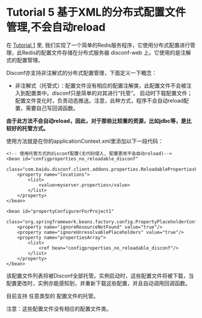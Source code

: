 Tutorial 5 基于XML的分布式配置文件管理,不会自动reload
=======

在 [Tutorial 1](Tutorial1.html) 里, 我们实现了一个简单的Redis服务程序，它使用分布式配置进行管理，此Redis的配置文件存储在分布式服务器 disconf-web 上。它使用的是注解式的配置管理。

Disconf亦支持非注解式的分布式配置管理，下面定义一下概念：

- 非注解式（托管式）：配置文件没有相应的配置注解类，此配置文件不会被注入到配置类中。disconf只是简单的对其进行“托管”。
启动时下载配置文件；配置文件变化时，负责动态推送。注意，此种方式，程序不会自动reload配置，需要自己写回调函数。

**由于此方法不会自动reload，因此，对于那些比较重的资源，比如jdbc等，是比较好的托管方式。**

使用方法就是在你的applicationContext.xml里添加以下一段代码：

    <!-- 使用托管方式的disconf配置(无代码侵入, 配置更改不会自动reload)-->
    <bean id="configproperties_no_reloadable_disconf"
          class="com.baidu.disconf.client.addons.properties.ReloadablePropertiesFactoryBean">
        <property name="locations">
            <list>
                <value>myserver.properties</value>
            </list>
        </property>
    </bean>

    <bean id="propertyConfigurerForProject1"
          class="org.springframework.beans.factory.config.PropertyPlaceholderConfigurer">
        <property name="ignoreResourceNotFound" value="true"/>
        <property name="ignoreUnresolvablePlaceholders" value="true"/>
        <property name="propertiesArray">
            <list>
                <ref bean="configproperties_no_reloadable_disconf"/>
            </list>
        </property>
    </bean>

该配置文件列表将被Disconf全部托管。实例启动时，这些配置文件将被下载，当配置更改时，实例亦能感知到，并重新下载这些配置，并且自动调用回调函数。

目前支持 任意类型的 配置文件的托管。

注意：这些配置文件没有相应的配置文件类。